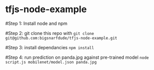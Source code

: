 # tfjs-node-example


#Step 1: Install node and npm

#Step 2: git clone this repo with
`git clone git@github.com:bigsnarfdude/tfjs-node-example.git`

#Step 3: install dependancies
`npm install`

#Step 4: run prediction on panda.jpg against pre-trained model
`node script.js mobilenet/model.json panda.jpg`
